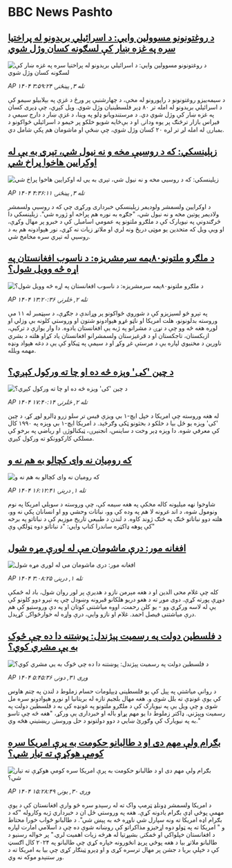 # BBC News Pashto## [د روغتونونو مسوولین وایي: د اسرائیلي بریدونو له پراختیا سره په غزه ښار کې لسګونه کسان وژل شوي](https://www.bbc.com/pashto/articles/cy4j7200evwo?at_medium=RSS&at_campaign=rss?at_campaign=githubrss)![د روغتونونو مسوولین وایي: د اسرائیلي بریدونو له پراختیا سره په غزه ښار کې لسګونه کسان وژل شوي](https://ichef.bbci.co.uk/ace/ws/240/cpsprodpb/1c7f/live/a7bc3fd0-99c3-11f0-928c-71dbb8619e94.jpg)_AP ۱۴۰۴ تله ۳, پينځنۍ ۳:۵۹:۲۴_د سیمه‌ییزو روغتونونو د راپورونو له مخې، د چهارشنبې پر ورځ د غزې په بېلابیلو سیمو کې د اسرائیلي بریدونو له امله تر ۸۰ ډېر فلسطینیان وژل شوي. ویل کېږي، چې ډېری کسان په غزه ښار کې وژل شوي دي.
د مرستندویانو ډلو په وینا، د غزې ښار د دارج سیمې د فیراس بازار ترڅنګ پر یوه ودانۍ او د بې‌ځایه شویو خلکو پر خیمو د اسرائیلي ځواکونو د بمبارۍ له امله لږ تر لږه ۲۰ کسان وژل شوي، چې ښځې او ماشومان هم پکې شامل دي.## [زېلینسکي: که د روسیې مخه و نه نیول شي، تېری به یې له اوکرایین هاخوا پراخ شي](https://www.bbc.com/pashto/articles/c1l8rnvryv3o?at_medium=RSS&at_campaign=rss?at_campaign=githubrss)![زېلینسکي: که د روسیې مخه و نه نیول شي، تېری به یې له اوکرایین هاخوا پراخ شي](https://ichef.bbci.co.uk/ace/ws/240/cpsprodpb/fe43/live/e351c060-99c8-11f0-92db-77261a15b9d2.jpg)_AP ۱۴۰۴ تله ۳, پينځنۍ ۴:۳۶:۱۱_د اوکرایين ولسمشر ولودیمر زېلینسکي خبرداری ورکړی چې که د روسیې ولسمشر ولادیمر پوتین مخه و نه نیول شي، "جګړه به نوره هم پراخه او ژوره شي".
زېلینسکي دا څرګندونې په نیویارک کې د ملګرو ملتونو په عمومي اسامبلۍ کې د خبرو پر مهال وکړې، او ویې ویل که متحدین یو موټی دریځ ونه لري او ملاتړ زیات نه کړي، نور هېوادونه هم به د روسیې له تېري سره مخامخ شي.## [د ملګرو ملتونو۸۰یمه سرمشریزه: د ناسوب افغانستان په اړه څه وویل شول؟](https://www.bbc.com/pashto/articles/cr4qdwnd6g3o?at_medium=RSS&at_campaign=rss?at_campaign=githubrss)![د ملګرو ملتونو۸۰یمه سرمشریزه: د ناسوب افغانستان په اړه څه وویل شول؟](https://ichef.bbci.co.uk/ace/ws/240/cpsprodpb/4768/live/d997abe0-994e-11f0-af62-91486a511a31.jpg)_AP ۱۴۰۴ تله ۲, څلرنۍ ۱۳:۲۰:۳۶_په تېرو څو لسیزیزو کې د شوروي ځواکونو پر وړاندې د جګړې، د سپټمبر له ۱۱ مې وروسته بدلونونو، هلت امریکا او ناټو  غړو هېوادونو شتون او وروستي کلونه بې وزلي او لوږه هغه څه وو چې د نړۍ د مشرانو په ژبه یې افغانستان یادوه. دا وار یوازې د ترکیې، ازبکستان، تاجکستان او د قرغیزستان ولسمشرانو افغانستان یاد کړاو هلته د بشري ناورین د مخنیوي لپاره یې د مرستې غږ وکړ او د سیمې په ټیکاو کې یې د دغه هېواد ونډه مهمه وبلله.## [ د چین 'کی' وېزه څه ده او چا ته ورکول کېږي؟](https://www.bbc.com/pashto/articles/c86454y6w4go?at_medium=RSS&at_campaign=rss?at_campaign=githubrss)![ د چین 'کی' وېزه څه ده او چا ته ورکول کېږي؟](https://ichef.bbci.co.uk/ace/ws/240/cpsprodpb/2162/live/a937e7f0-9942-11f0-b10d-bf44e675faa1.jpg)_AP ۱۴۰۴ تله ۲, څلرنۍ ۱۷:۴۰:۱۴_له هغه وروسته چې امریکا د خپل ایچ-۱ بي ویزې فیس تر سلو زرو ډالرو لوړ کړ، د چین 'کی' وېزه یو ځل بیا د خلکو د بحثونو ټکی وګرځېد.
د امریکا ایچ-۱ بي وېزه په ۱۹۹۰ کال کې معرفي شوه. دا وېزه ډېر وخت د ساینس، انجنیرۍ، ټیکنالوژۍ او ریاضي په برخو کې مسلکي کارکوونکو ته ورکول کېږي.## [که روميان نه وای کچالو به هم نه و ](https://www.bbc.com/pashto/articles/c20zk7lvl9lo?at_medium=RSS&at_campaign=rss?at_campaign=githubrss)![که روميان نه وای کچالو به هم نه و ](https://ichef.bbci.co.uk/ace/ws/240/cpsprodpb/a313/live/9cc32b00-8f2a-11f0-b391-6936825093bd.jpg)_AP ۱۴۰۴ تله ۱, درېنۍ ۱۶:۱۲:۴۱_شاوخوا نهه میلیونه کاله مخکې په هغه سیمه کې، چې وروسته د سوېلي امریکا په نوم ونومول شوه، د اند غرونه لا هم په وده کې وو، نباتات وحشي وو او انسانان پکې نه وو، هلته دوو نباتاتو څنګ په څنګ ژوند کاوه.
د لندن د طبیعي تاریخ موزیم کې د نباتاتو په برخه کې پوهه ډاکټره ساندرا کناپ وايي: "د نباتاتو دوه ټولګې وې"## [افغانه مور: درې ماشومان مې له لوږې مړه شول](https://www.bbc.com/pashto/articles/ce3yk170k07o?at_medium=RSS&at_campaign=rss?at_campaign=githubrss)![افغانه مور: درې ماشومان مې له لوږې مړه شول](https://ichef.bbci.co.uk/ace/ws/240/cpsprodpb/8780/live/08a44b90-979d-11f0-af62-91486a511a31.jpg)_AP ۱۴۰۴ تله ۱, درېنۍ ۳:۰۸:۲۵_کله چې غلام محی الدین او د هغه مېرمن نازو د هدیرې پر لور روان شول، باد له ځمکې دوړې پورته کړې. دوی موږ ته د هغو دریو هلکانو قبرونه وښودل چې په تېرو دوو کلونو کې یې له لاسه ورکړي وو - یو کلن رحمت، اووه میاشتنی کوتان او په دې وروستیو کې هم درې میاشتنی فیصل احمد. غلام او نازو وايي، درې واړه له خوارځواکۍ کړېدل.## [د فلسطین دولت په رسمیت پېژندل: پوښتنه دا ده چې څوک به یې مشري کوي؟](https://www.bbc.com/pashto/articles/ckgzk21emxzo?at_medium=RSS&at_campaign=rss?at_campaign=githubrss)![د فلسطین دولت په رسمیت پېژندل: پوښتنه دا ده چې څوک به یې مشري کوي؟](https://ichef.bbci.co.uk/ace/ws/240/cpsprodpb/f742/live/3fc93320-9553-11f0-9cf6-cbf3e73ce2b9.png)_AP ۱۴۰۴ وږی ۳۱, دونۍ ۵:۴۵:۳۶_د روانې مياشتې په پيل کې يو فلسطينی ډېپلومات حسام زملوط د لندن په چتم هاوس کې یوې غونډې ته بلل شوی و. هغه مهال بلجيم تازه له بريتانيا او نورو هېوادونو سره مل شوی و چې ویل یې په نيويارک کې د ملګرو ملتونو په غونډه کې به د فلسطين دولت په رسميت وپېژني. 
ډاکتر زملوط دا یو مهم پړاو باله او خبرداری یې ورکړ، "هغه څه چې تاسو به په نيويارک کې وګورئ ښايي د دوو دولتونو د حل وروستۍ ريښتينې هڅه وي."## [بګرام ولې مهم دی او د طالبانو حکومت به پرې امریکا سره کومې هوکړې ته تیار شي؟](https://www.bbc.com/pashto/articles/c179984gg1do?at_medium=RSS&at_campaign=rss?at_campaign=githubrss)![بګرام ولې مهم دی او د طالبانو حکومت به پرې امریکا سره کومې هوکړې ته تیار شي؟](https://ichef.bbci.co.uk/ace/ws/240/cpsprodpb/d5e8/live/919e7730-96f9-11f0-84c8-99de564f0440.jpg)_AP ۱۴۰۴ وږی ۳۰, يونۍ ۱۵:۲۸:۴۹_د امریکا ولسمشر ډونلډ ټرمپ واک ته له رسېدو سره څو وارې افغانستان کې د یوې مهمې پوځي اډې بګرام یادونه کړې. هغه په وروستي ځل ان د خبرداري ژبه وکاروله "که د بګرام اډه امریکا ته ونه سپارل شي ناوړه څه به پېښ شي".
د طالبانو ځواب خورا محتاط و " امریکا ته په ټولو دوه اړخیزو مذاکراتو کې روښانه شوې ده چې د اسلامي امارت لپاره د افغانستان خپلواکي او ځمکنۍ بشپړتیا له هرڅه زیات اهمیت لري." پر خواله رسنیو د طالبانو ملاتړ بیا د هغه پوځي پرېډ انځورونه خپاره کړي چې طالبانو په ۲۰۲۴ کال اګسټ کې د خپلې بریا د جشن پر مهال ترسره کړی و او ډېرو ټینګار کړی چې بیا به امریکا ته د ور ستنېدو موکه نه وي.